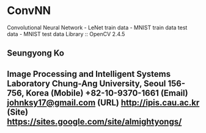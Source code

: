 # ConvNN 
Convolutional Neural Network - LeNet
train data - MNIST train data
test data - MNIST test data
Library :: OpenCV 2.4.5 


Seungyong Ko
--------------------------------------------------------
Image Processing and Intelligent Systems Laboratory
Chung-Ang University, Seoul 156-756, Korea
(Mobile) +82-10-9370-1661
(Email) johnksy17@gmail.com (URL) http://ipis.cau.ac.kr 
(Site) https://sites.google.com/site/almightyongs/
--------------------------------------------------------

```

```
